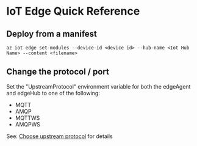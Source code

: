# IoT Edge Quick Reference

## Deploy from a manifest
```
az iot edge set-modules --device-id <device id> --hub-name <Iot Hub Name> --content <filename>
```
## Change the protocol / port
Set the "UpstreamProtocol" environment variable for both the edgeAgent and edgeHub to one of the following:
- MQTT
- AMQP
- MQTTWS
- AMQPWS

See: [Choose upstream protocol](https://docs.microsoft.com/en-us/azure/iot-edge/production-checklist?view=iotedge-2020-11#choose-upstream-protocol) for details
